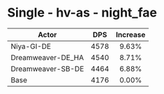 # Single - hv-as - night_fae
| Actor | DPS | Increase |
|---|:---:|:---:|
|Niya-GI-DE|4578|9.63%|
|Dreamweaver-DE_HA|4540|8.71%|
|Dreamweaver-SB-DE|4464|6.88%|
|Base|4176|0.00%|
